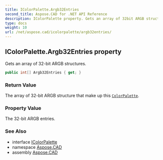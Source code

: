```yaml
---
title: IColorPalette.Argb32Entries
second_title: Aspose.CAD for .NET API Reference
description: IColorPalette property. Gets an array of 32bit ARGB structures
type: docs
weight: 10
url: /net/aspose.cad/icolorpalette/argb32entries/
---
```

## IColorPalette.Argb32Entries property

Gets an array of 32-bit ARGB structures.

```csharp
public int[] Argb32Entries { get; }
```

### Return Value

The array of 32-bit ARGB structure that make up this [`ColorPalette`](../../colorpalette/).

### Property Value

The 32-bit ARGB entries.

### See Also

* interface [IColorPalette](../)
* namespace [Aspose.CAD](../../../aspose.cad/)
* assembly [Aspose.CAD](../../../)


